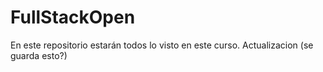 # FullStackOpen
En este repositorio estarán todos lo visto en este curso. Actualizacion (se guarda esto?)
